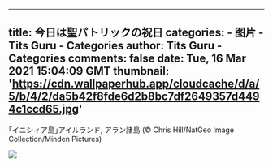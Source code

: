 
---
title: 今日は聖パトリックの祝日
categories: 
    - 图片
    - Tits Guru - Categories
author: Tits Guru - Categories
comments: false
date: Tue, 16 Mar 2021 15:04:09 GMT
thumbnail: 'https://cdn.wallpaperhub.app/cloudcache/d/a/5/b/4/2/da5b42f8fde6d2b8bc7df2649357d4494c1ccd65.jpg'
---

<div>   
<p>｢イニシィア島｣アイルランド, アラン諸島 (© Chris Hill/NatGeo Image Collection/Minden Pictures)</p><img src="https://cdn.wallpaperhub.app/cloudcache/d/a/5/b/4/2/da5b42f8fde6d2b8bc7df2649357d4494c1ccd65.jpg" referrerpolicy="no-referrer">  
</div>
            